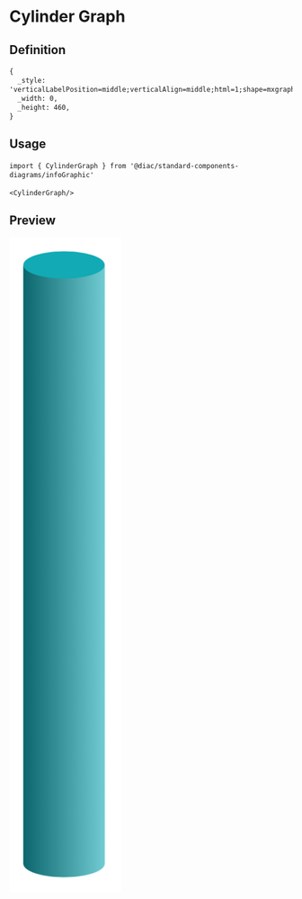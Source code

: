 # Cylinder Graph

## Definition

```
{
  _style: 'verticalLabelPosition=middle;verticalAlign=middle;html=1;shape=mxgraph.infographic.cylinder;fillColor=#12AAB5;strokeColor=none;shadow=0;align=left;labelPosition=right;spacingLeft=10;fontStyle=1;fontColor=#12AAB5;',
  _width: 0,
  _height: 460,
}
```

## Usage

```
import { CylinderGraph } from '@diac/standard-components-diagrams/infoGraphic'

<CylinderGraph/>
```

## Preview

<img src="./cylinder-graph.png" width="200"/>
